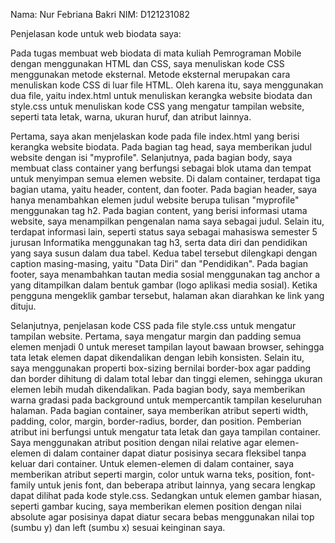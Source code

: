 Nama: Nur Febriana Bakri
NIM: D121231082

Penjelasan kode untuk web biodata saya:

Pada tugas membuat web biodata di mata kuliah Pemrograman Mobile dengan menggunakan HTML dan CSS, saya menuliskan kode CSS menggunakan metode eksternal. Metode eksternal merupakan cara menuliskan kode CSS di luar file HTML. Oleh karena itu, saya menggunakan dua file, yaitu index.html untuk menuliskan kerangka website biodata dan style.css untuk menuliskan kode CSS yang mengatur tampilan website, seperti tata letak, warna, ukuran huruf, dan atribut lainnya.

Pertama, saya akan menjelaskan kode pada file index.html yang berisi kerangka website biodata. Pada bagian tag head, saya memberikan judul website dengan isi "myprofile". Selanjutnya, pada bagian body, saya membuat class container yang berfungsi sebagai blok utama dan tempat untuk menyimpan semua elemen website. Di dalam container, terdapat tiga bagian utama, yaitu header, content, dan footer. Pada bagian header, saya hanya menambahkan elemen judul website berupa tulisan "myprofile" menggunakan tag h2. Pada bagian content, yang berisi informasi utama website, saya menampilkan pengenalan nama saya sebagai judul. Selain itu, terdapat informasi lain, seperti status saya sebagai mahasiswa semester 5 jurusan Informatika menggunakan tag h3, serta data diri dan pendidikan yang saya susun dalam dua tabel. Kedua tabel tersebut dilengkapi dengan caption masing-masing, yaitu "Data Diri" dan "Pendidikan". Pada bagian footer, saya menambahkan tautan media sosial menggunakan tag anchor a yang ditampilkan dalam bentuk gambar (logo aplikasi media sosial). Ketika pengguna mengeklik gambar tersebut, halaman akan diarahkan ke link yang dituju.

Selanjutnya, penjelasan kode CSS pada file style.css untuk mengatur tampilan website. Pertama, saya mengatur margin dan padding semua elemen menjadi 0 untuk mereset tampilan layout bawaan browser, sehingga tata letak elemen dapat dikendalikan dengan lebih konsisten. Selain itu, saya menggunakan properti box-sizing bernilai border-box agar padding dan border dihitung di dalam total lebar dan tinggi elemen, sehingga ukuran elemen lebih mudah dikendalikan. Pada bagian body, saya memberikan warna gradasi pada background untuk mempercantik tampilan keseluruhan halaman. Pada bagian container, saya memberikan atribut seperti width, padding, color, margin, border-radius, border, dan position. Pemberian atribut ini berfungsi untuk mengatur tata letak dan gaya tampilan container. Saya menggunakan atribut position dengan nilai relative agar elemen-elemen di dalam container dapat diatur posisinya secara fleksibel tanpa keluar dari container. Untuk elemen-elemen di dalam container, saya memberikan atribut seperti margin, color untuk warna teks, position, font-family untuk jenis font, dan beberapa atribut lainnya, yang secara lengkap dapat dilihat pada kode style.css. Sedangkan untuk elemen gambar hiasan, seperti gambar kucing, saya memberikan elemen position dengan nilai absolute agar posisinya dapat diatur secara bebas menggunakan nilai top (sumbu y) dan left (sumbu x) sesuai keinginan saya.

